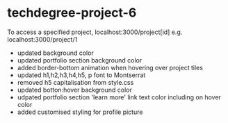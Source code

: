 # techdegree-project-6

To access a specified project, localhost:3000/project[id] e.g. localhost:3000/project/1

- updated <body> background color
- updated portfolio section background color
- added border-bottom animation when hovering over project tiles
- updated h1,h2,h3,h4,h5, p font to Montserrat
- removed h5 capitalisation from style.css
- updated botton:hover background color
- udpated portfolio section 'learn more' link text color including on hover color
- added customised styling for profile picture
